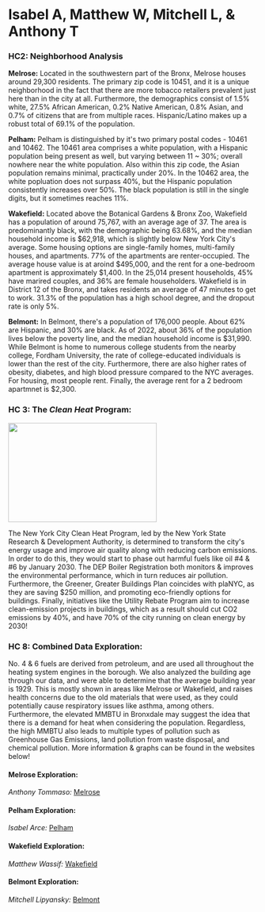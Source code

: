 # Isabel A, Matthew W, Mitchell L, & Anthony T

### HC2: Neighborhood Analysis

**Melrose:** Located in the southwestern part of the Bronx, Melrose houses around 29,300 residents. The primary zip code is 10451, and it is a unique neighborhood in the fact that there are more tobacco retailers prevalent just here than in the city at all. Furthermore, the demographics consist of 1.5% white, 27.5% African American, 0.2% Native American, 0.8% Asian, and 0.7% of citizens that are from multiple races. Hispanic/Latino makes up a robust total of 69.1% of the population. 

**Pelham:** Pelham is distinguished by it's two primary postal codes - 10461 and 10462. The 10461 area comprises a white population, with a Hispanic population being present as well, but varying between 11 ~ 30%; overall nowhere near the white population. Also within this zip code, the Asian population remains minimal, practically under 20%. In the 10462 area, the white popluation does not surpass 40%, but the Hispanic population consistently increases over 50%. The black population is still in the single digits, but it sometimes reaches 11%.

**Wakefield:** Located above the Botanical Gardens & Bronx Zoo, Wakefield has a population of around 75,767, with an average age of 37. The area is predominantly black, with the demographic being 63.68%, and the median household income is $62,918, which is slightly below New York City's average. Some housing options are single-family homes, multi-family houses, and apartments. 77% of the apartments are renter-occupied. The average house value is at aroind $495,000, and the rent for a one-bedroom apartment is approximately $1,400. In the 25,014 present households, 45% have marired couples, and 36% are female householders. Wakefield is in District 12 of the Bronx, and takes residents an average of 47 minutes to get to work. 31.3% of the population has a high school degree, and the dropout rate is only 5%. 

**Belmont:** In Belmont, there's a population of 176,000 people. About 62% are Hispanic, and 30% are black. As of 2022, about 36% of the population lives below the poverty line, and the median household income is $31,990. While Belmont is home to numerous college students from the nearby college, Fordham University, the rate of college-educated individuals is lower than the rest of the city. Furthermore, there are also higher rates of obesity, diabetes, and high blood pressure compared to the NYC averages. For housing, most people rent. Finally, the average rent for a 2 bedroom apartmnet is $2,300.

### HC 3: The ***Clean Heat*** Program: 
<img src="https://github.com/AntTomm/TheBronx/assets/148288592/923b629d-0a56-44b7-9c81-062b995b5f6d" width="300" height="200">

The New York City Clean Heat Program, led by the New York State Research & Development Authority, is determined to transform the city's energy usage and improve air quality along with reducing carbon emissions. In order to do this, they would start to phase out harmful fuels like oil #4 & #6 by January 2030. The DEP Boiler Registration both monitors & improves the environmental performance, which in turn reduces air pollution. Furthermore, the Greener, Greater Buildings Plan coincides with plaNYC, as they are saving $250 million, and promoting eco-friendly options for buildings. Finally, initiatives like the Utility Rebate Program aim to increase clean-emission projects in buildings, which as a result should cut CO2 emissions by 40%, and have 70% of the city running on clean energy by 2030!

### HC 8: Combined Data Exploration:

No. 4 & 6 fuels are derived from petroleum, and are used all throughout the heating system engines in the borough. We also analyzed the building age through our data, and were able to determine that the average building year is 1929. This is mostly shown in areas like Melrose or Wakefield, and raises health concerns due to the old materials that were used, as they could potentially cause respiratory issues like asthma, among others. Furthermore, the elevated MMBTU in Bronxdale may suggest the idea that there is a demand for heat when considering the population. Regardless, the high MMBTU also leads to multiple types of pollution such as Greenhouse Gas Emissions, land pollution from waste disposal, and chemical pollution. More information & graphs can be found in the websites below!

#### **Melrose Exploration:** 

*Anthony Tommaso:* [Melrose](https://anttomm.github.io/Melrose/)

#### **Pelham Exploration:**

*Isabel Arce:* [Pelham](https://isabel-arce.github.io/)

#### **Wakefield Exploration:**

*Matthew Wassif:* [Wakefield](https://mattwassif.github.io/NeighborhoodProject/)

#### **Belmont Exploration:**

*Mitchell Lipyansky:* [Belmont](https://mlipyansky.github.io/Belmont-Clean-Heat/)

